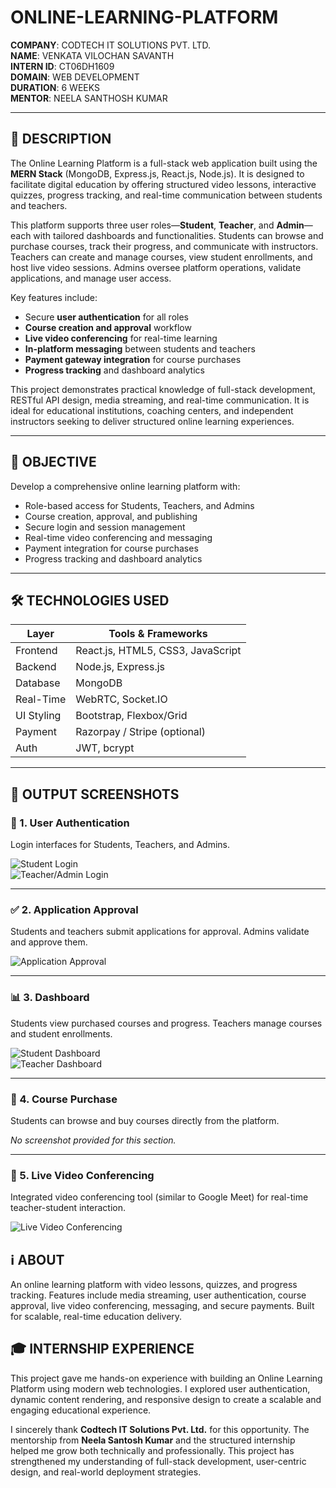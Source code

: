 # ONLINE-LEARNING-PLATFORM

**COMPANY**: CODTECH IT SOLUTIONS PVT. LTD.  
**NAME**: VENKATA VILOCHAN SAVANTH  
**INTERN ID**: CT06DH1609  
**DOMAIN**: WEB DEVELOPMENT  
**DURATION**: 6 WEEKS  
**MENTOR**: NEELA SANTHOSH KUMAR

---

## 📄 DESCRIPTION

The Online Learning Platform is a full-stack web application built using the **MERN Stack** (MongoDB, Express.js, React.js, Node.js). It is designed to facilitate digital education by offering structured video lessons, interactive quizzes, progress tracking, and real-time communication between students and teachers.

This platform supports three user roles—**Student**, **Teacher**, and **Admin**—each with tailored dashboards and functionalities. Students can browse and purchase courses, track their progress, and communicate with instructors. Teachers can create and manage courses, view student enrollments, and host live video sessions. Admins oversee platform operations, validate applications, and manage user access.

Key features include:
- Secure **user authentication** for all roles
- **Course creation and approval** workflow
- **Live video conferencing** for real-time learning
- **In-platform messaging** between students and teachers
- **Payment gateway integration** for course purchases
- **Progress tracking** and dashboard analytics

This project demonstrates practical knowledge of full-stack development, RESTful API design, media streaming, and real-time communication. It is ideal for educational institutions, coaching centers, and independent instructors seeking to deliver structured online learning experiences.

---

## 🎯 OBJECTIVE

Develop a comprehensive online learning platform with:
- Role-based access for Students, Teachers, and Admins
- Course creation, approval, and publishing
- Secure login and session management
- Real-time video conferencing and messaging
- Payment integration for course purchases
- Progress tracking and dashboard analytics

---

## 🛠️ TECHNOLOGIES USED

| Layer         | Tools & Frameworks                          |
|--------------|---------------------------------------------|
| Frontend     | React.js, HTML5, CSS3, JavaScript           |
| Backend      | Node.js, Express.js                         |
| Database     | MongoDB                                     |
| Real-Time    | WebRTC, Socket.IO                           |
| UI Styling   | Bootstrap, Flexbox/Grid                     |
| Payment      | Razorpay / Stripe (optional)                |
| Auth         | JWT, bcrypt                                 |

---

## 📸 OUTPUT SCREENSHOTS

### 🔐 1. User Authentication

Login interfaces for Students, Teachers, and Admins.

![Student Login](https://github.com/user-attachments/assets/83b3be21-5d97-4ace-9a13-d133ac29f071)  
![Teacher/Admin Login](https://github.com/user-attachments/assets/7e17d946-f6ab-48cb-b860-37c531ee0a0f)

---

### ✅ 2. Application Approval

Students and teachers submit applications for approval. Admins validate and approve them.

![Application Approval](https://github.com/user-attachments/assets/fa3e6b86-5cf9-49a4-9474-c737734679dd)

---

### 📊 3. Dashboard

Students view purchased courses and progress. Teachers manage courses and student enrollments.

![Student Dashboard](https://github.com/user-attachments/assets/2864e522-7919-435a-9231-0d103a01add5)  
![Teacher Dashboard](https://github.com/user-attachments/assets/c8ce8302-26da-4331-b699-1562f4690516)

---

### 🛒 4. Course Purchase

Students can browse and buy courses directly from the platform.

*No screenshot provided for this section.*

---

### 🎥 5. Live Video Conferencing

Integrated video conferencing tool (similar to Google Meet) for real-time teacher-student interaction.

![Live Video Conferencing](https://github.com/user-attachments/assets/51644337-b3f2-4574-8f5f-682656a8d4b9)
## ℹ️ ABOUT

An online learning platform with video lessons, quizzes, and progress tracking. Features include media streaming, user authentication, course approval, live video conferencing, messaging, and secure payments. Built for scalable, real-time education delivery.

## 🎓 INTERNSHIP EXPERIENCE

This project gave me hands-on experience with building an Online Learning Platform using modern web technologies. I explored user authentication, dynamic content rendering, and responsive design to create a scalable and engaging educational experience.

I sincerely thank **Codtech IT Solutions Pvt. Ltd.** for this opportunity. The mentorship from **Neela Santosh Kumar** and the structured internship helped me grow both technically and professionally. This project has strengthened my understanding of full-stack development, user-centric design, and real-world deployment strategies.
